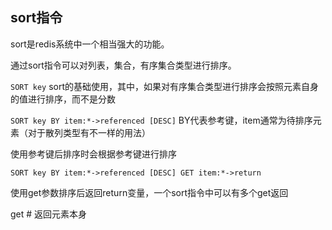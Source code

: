 ## sort指令  
  
sort是redis系统中一个相当强大的功能。  
  
通过sort指令可以对列表，集合，有序集合类型进行排序。  
  
`SORT key` sort的基础使用，其中，如果对有序集合类型进行排序会按照元素自身的值进行排序，而不是分数  
  
`SORT key BY item:*->referenced [DESC]` BY代表参考键，item通常为待排序元素（对于散列类型有不一样的用法）  
  
使用参考键后排序时会根据参考键进行排序  
  
`SORT key BY item:*->referenced [DESC] GET item:*->return`  
  
使用get参数排序后返回return变量，一个sort指令中可以有多个get返回  
  
get # 返回元素本身
